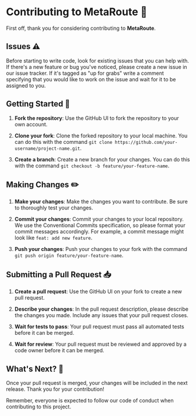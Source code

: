 # Contributing to MetaRoute 🤝

First off, thank you for considering contributing to **MetaRoute**.

## Issues ⚠️

Before starting to write code, look for existing issues that you can help with. If there's a new feature or bug you've noticed, please create a new issue in our issue tracker. If it's tagged as "up for grabs" write a comment specifying that you would like to work on the issue and wait for it to be assigned to you.

## Getting Started 🚀

1. **Fork the repository**: Use the GitHub UI to fork the repository to your own account.

2. **Clone your fork**: Clone the forked repository to your local machine. You can do this with the command `git clone https://github.com/your-username/project-name.git`.

3. **Create a branch**: Create a new branch for your changes. You can do this with the command `git checkout -b feature/your-feature-name`.

## Making Changes ✏️

1. **Make your changes**: Make the changes you want to contribute. Be sure to thoroughly test your changes.

2. **Commit your changes**: Commit your changes to your local repository. We use the Conventional Commits specification, so please format your commit messages accordingly. For example, a commit message might look like `feat: add new feature`.

3. **Push your changes**: Push your changes to your fork with the command `git push origin feature/your-feature-name`.

## Submitting a Pull Request 📥

1. **Create a pull request**: Use the GitHub UI on your fork to create a new pull request.

2. **Describe your changes**: In the pull request description, please describe the changes you made. Include any issues that your pull request closes.

3. **Wait for tests to pass**: Your pull request must pass all automated tests before it can be merged.

4. **Wait for review**: Your pull request must be reviewed and approved by a code owner before it can be merged.

## What's Next? 🔮

Once your pull request is merged, your changes will be included in the next release. Thank you for your contribution!

Remember, everyone is expected to follow our code of conduct when contributing to this project.